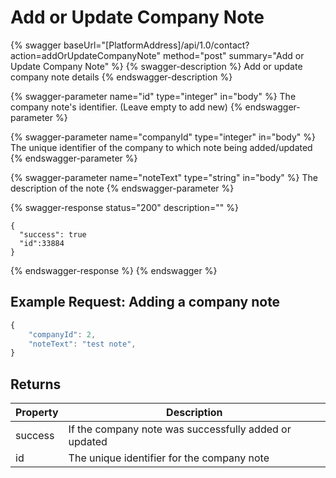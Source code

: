 # Add or Update Company Note

{% swagger baseUrl="[PlatformAddress]/api/1.0/contact?action=addOrUpdateCompanyNote" method="post" summary="Add or Update Company Note" %}
{% swagger-description %}
Add or update company note details
{% endswagger-description %}

{% swagger-parameter name="id" type="integer" in="body" %}
The company note's identifier. (Leave empty to add new)
{% endswagger-parameter %}

{% swagger-parameter name="companyId" type="integer" in="body" %}
The unique identifier of the company to which note being added/updated
{% endswagger-parameter %}

{% swagger-parameter name="noteText" type="string" in="body" %}
The description of the note
{% endswagger-parameter %}


{% swagger-response status="200" description="" %}
```
{
  "success": true
  "id":33884
}
```
{% endswagger-response %}
{% endswagger %}

## Example Request: Adding a company note

```javascript
{
    "companyId": 2,
    "noteText": "test note",
}
```

## Returns

| Property | Description                                      |
| -------- | ------------------------------------------------ |
| success  | If the company note was successfully added or updated |
| id       | The unique identifier for the company note           |
